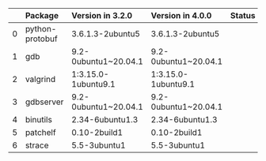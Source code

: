 <!-- markdown-link-check-disable -->

|    | Package         | Version in 3.2.0     | Version in 4.0.0     | Status   |
|---:|:----------------|:---------------------|:---------------------|:---------|
|  0 | python-protobuf | 3.6.1.3-2ubuntu5     | 3.6.1.3-2ubuntu5     |          |
|  1 | gdb             | 9.2-0ubuntu1~20.04.1 | 9.2-0ubuntu1~20.04.1 |          |
|  2 | valgrind        | 1:3.15.0-1ubuntu9.1  | 1:3.15.0-1ubuntu9.1  |          |
|  3 | gdbserver       | 9.2-0ubuntu1~20.04.1 | 9.2-0ubuntu1~20.04.1 |          |
|  4 | binutils        | 2.34-6ubuntu1.3      | 2.34-6ubuntu1.3      |          |
|  5 | patchelf        | 0.10-2build1         | 0.10-2build1         |          |
|  6 | strace          | 5.5-3ubuntu1         | 5.5-3ubuntu1         |          |